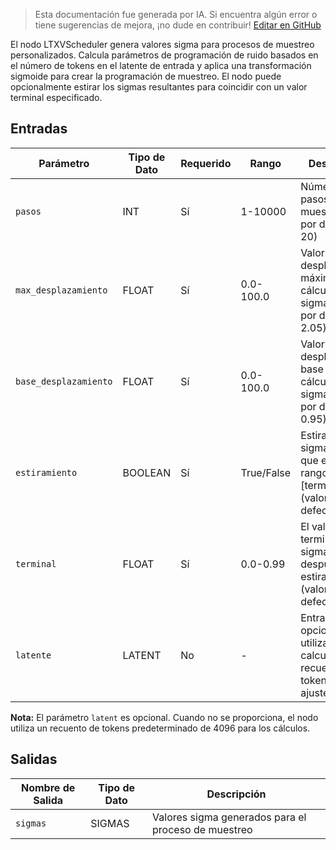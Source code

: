 > Esta documentación fue generada por IA. Si encuentra algún error o tiene sugerencias de mejora, ¡no dude en contribuir! [Editar en GitHub](https://github.com/Comfy-Org/embedded-docs/blob/main/comfyui_embedded_docs/docs/LTXVScheduler/es.md)

El nodo LTXVScheduler genera valores sigma para procesos de muestreo personalizados. Calcula parámetros de programación de ruido basados en el número de tokens en el latente de entrada y aplica una transformación sigmoide para crear la programación de muestreo. El nodo puede opcionalmente estirar los sigmas resultantes para coincidir con un valor terminal especificado.

## Entradas

| Parámetro | Tipo de Dato | Requerido | Rango | Descripción |
|-----------|-----------|----------|-------|-------------|
| `pasos` | INT | Sí | 1-10000 | Número de pasos de muestreo (valor por defecto: 20) |
| `max_desplazamiento` | FLOAT | Sí | 0.0-100.0 | Valor de desplazamiento máximo para el cálculo de sigma (valor por defecto: 2.05) |
| `base_desplazamiento` | FLOAT | Sí | 0.0-100.0 | Valor de desplazamiento base para el cálculo de sigma (valor por defecto: 0.95) |
| `estiramiento` | BOOLEAN | Sí | True/False | Estirar los sigmas para que estén en el rango [terminal, 1] (valor por defecto: True) |
| `terminal` | FLOAT | Sí | 0.0-0.99 | El valor terminal de los sigmas después del estiramiento (valor por defecto: 0.1) |
| `latente` | LATENT | No | - | Entrada latente opcional utilizada para calcular el recuento de tokens para el ajuste de sigma |

**Nota:** El parámetro `latent` es opcional. Cuando no se proporciona, el nodo utiliza un recuento de tokens predeterminado de 4096 para los cálculos.

## Salidas

| Nombre de Salida | Tipo de Dato | Descripción |
|-------------|-----------|-------------|
| `sigmas` | SIGMAS | Valores sigma generados para el proceso de muestreo |
